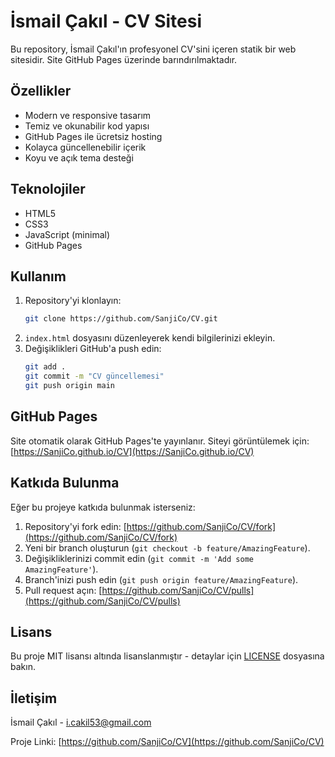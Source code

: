 # İsmail Çakıl - CV Sitesi

Bu repository, İsmail Çakıl'ın profesyonel CV'sini içeren statik bir web sitesidir. Site GitHub Pages üzerinde barındırılmaktadır.

## Özellikler
- Modern ve responsive tasarım
- Temiz ve okunabilir kod yapısı
- GitHub Pages ile ücretsiz hosting
- Kolayca güncellenebilir içerik
- Koyu ve açık tema desteği

## Teknolojiler
- HTML5
- CSS3
- JavaScript (minimal)
- GitHub Pages

## Kullanım
1. Repository'yi klonlayın:
   ```bash
   git clone https://github.com/SanjiCo/CV.git
   ```
2. `index.html` dosyasını düzenleyerek kendi bilgilerinizi ekleyin.
3. Değişiklikleri GitHub'a push edin:
   ```bash
   git add .
   git commit -m "CV güncellemesi"
   git push origin main
   ```

## GitHub Pages
Site otomatik olarak GitHub Pages'te yayınlanır. Siteyi görüntülemek için:
[https://SanjiCo.github.io/CV](https://SanjiCo.github.io/CV)

## Katkıda Bulunma
Eğer bu projeye katkıda bulunmak isterseniz:
1. Repository'yi fork edin: [https://github.com/SanjiCo/CV/fork](https://github.com/SanjiCo/CV/fork)
2. Yeni bir branch oluşturun (`git checkout -b feature/AmazingFeature`).
3. Değişikliklerinizi commit edin (`git commit -m 'Add some AmazingFeature'`).
4. Branch'inizi push edin (`git push origin feature/AmazingFeature`).
5. Pull request açın: [https://github.com/SanjiCo/CV/pulls](https://github.com/SanjiCo/CV/pulls)

## Lisans
Bu proje MIT lisansı altında lisanslanmıştır - detaylar için [LICENSE](LICENSE) dosyasına bakın.

## İletişim
İsmail Çakıl - [i.cakil53@gmail.com](mailto:i.cakil53@gmail.com)

Proje Linki: [https://github.com/SanjiCo/CV](https://github.com/SanjiCo/CV) 
